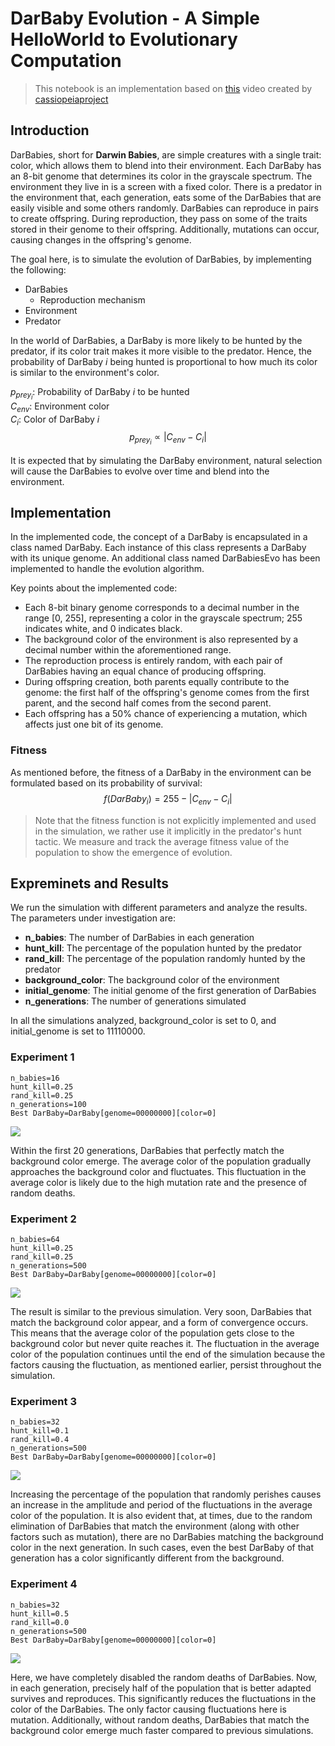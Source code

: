 # DarBaby Evolution - A Simple HelloWorld to Evolutionary Computation

> This notebook is an implementation based on [this](https://www.youtube.com/watch?v=JkAKtrZo4j0) video created by [cassiopeiaproject](https://www.youtube.com/@cassiopeiaproject)

## Introduction
DarBabies, short for **Darwin Babies**, are simple creatures with a single trait: color, which allows them to blend into their environment. Each DarBaby has an 8-bit genome that determines its color in the grayscale spectrum. The environment they live in is a screen with a fixed color. There is a predator in the environment that, each generation, eats some of the DarBabies that are easily visible and some others randomly. DarBabies can reproduce in pairs to create offspring. During reproduction, they pass on some of the traits stored in their genome to their offspring. Additionally, mutations can occur, causing changes in the offspring's genome.

The goal here, is to simulate the evolution of DarBabies, by implementing the following:
- DarBabies
  - Reproduction mechanism
- Environment
- Predator

In the world of DarBabies, a DarBaby is more likely to be hunted by the predator, if its color trait makes it more visible to the predator. Hence, the probability of DarBaby $i$ being hunted is proportional to how much its color is similar to the environment's color.

$p_{prey_i}$: Probability of DarBaby $i$ to be hunted  
$C_{env}$: Environment color  
$C_{i}$: Color of DarBaby $i$
$$p_{prey_i} \propto |C_{env}-C_{i}|$$

It is expected that by simulating the DarBaby environment, natural selection will cause the DarBabies to evolve over time and blend into the environment.

## Implementation
In the implemented code, the concept of a DarBaby is encapsulated in a class named DarBaby. Each instance of this class represents a DarBaby with its unique genome. An additional class named DarBabiesEvo has been implemented to handle the evolution algorithm.

Key points about the implemented code:

- Each 8-bit binary genome corresponds to a decimal number in the range [0, 255], representing a color in the grayscale spectrum; 255 indicates white, and 0 indicates black.
- The background color of the environment is also represented by a decimal number within the aforementioned range.
- The reproduction process is entirely random, with each pair of DarBabies having an equal chance of producing offspring.
- During offspring creation, both parents equally contribute to the genome: the first half of the offspring's genome comes from the first parent, and the second half comes from the second parent.
- Each offspring has a 50% chance of experiencing a mutation, which affects just one bit of its genome.
### Fitness
As mentioned before, the fitness of a DarBaby in the environment can be formulated based on its probability of survival:
$$f(DarBaby_i)=255-|C_{env}-C_{i}|$$
> Note that the fitness function is not explicitly implemented and used in the simulation, we rather use it implicitly in the predator's hunt tactic. We measure and track the average fitness value of the population to show the emergence of evolution.

## Expreminets and Results
We run the simulation with different parameters and analyze the results.  
The parameters under investigation are:
- **n_babies**: The number of DarBabies in each generation
- **hunt_kill**: The percentage of the population hunted by the predator
- **rand_kill**: The percentage of the population randomly hunted by the predator
- **background_color**: The background color of the environment
- **initial_genome**: The initial genome of the first generation of DarBabies
- **n_generations**: The number of generations simulated

In all the simulations analyzed, background_color is set to $0$, and initial_genome is set to $11110000$.
### Experiment 1
    n_babies=16
    hunt_kill=0.25
    rand_kill=0.25
    n_generations=100
    Best DarBaby=DarBaby[genome=00000000][color=0]

![](images/e1.png)

Within the first 20 generations, DarBabies that perfectly match the background color emerge. The average color of the population gradually approaches the background color and fluctuates. This fluctuation in the average color is likely due to the high mutation rate and the presence of random deaths.
### Experiment 2
    n_babies=64
    hunt_kill=0.25
    rand_kill=0.25
    n_generations=500
    Best DarBaby=DarBaby[genome=00000000][color=0]

![](images/e2.png)

The result is similar to the previous simulation. Very soon, DarBabies that match the background color appear, and a form of convergence occurs. This means that the average color of the population gets close to the background color but never quite reaches it. The fluctuation in the average color of the population continues until the end of the simulation because the factors causing the fluctuation, as mentioned earlier, persist throughout the simulation.
### Experiment 3
    n_babies=32
    hunt_kill=0.1
    rand_kill=0.4
    n_generations=500
    Best DarBaby=DarBaby[genome=00000000][color=0]

![](images/e3.png)

Increasing the percentage of the population that randomly perishes causes an increase in the amplitude and period of the fluctuations in the average color of the population. It is also evident that, at times, due to the random elimination of DarBabies that match the environment (along with other factors such as mutation), there are no DarBabies matching the background color in the next generation. In such cases, even the best DarBaby of that generation has a color significantly different from the background.
### Experiment 4
    n_babies=32
    hunt_kill=0.5
    rand_kill=0.0
    n_generations=500
    Best DarBaby=DarBaby[genome=00000000][color=0]

![](images/e4.png)

Here, we have completely disabled the random deaths of DarBabies. Now, in each generation, precisely half of the population that is better adapted survives and reproduces. This significantly reduces the fluctuations in the color of the DarBabies. The only factor causing fluctuations here is mutation. Additionally, without random deaths, DarBabies that match the background color emerge much faster compared to previous simulations.
